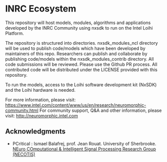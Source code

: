INRC Ecosystem
==============

This repository will host models, modules, algorithms and applications developed by the INRC Community using nxsdk to run on the Intel Loihi Platform.

The repository is structured into directories. nxsdk_modules_ncl directory will be used to publish code/models which have been developed by maintainers of this repo. Researchers can publish and collaborate by publishing code/models within the nxsdk_modules_contrib directory. All code submissions will be reviewed. Please use the Github PR process. All contributed code will be distributed under the LICENSE provided with this repository.

To run the models, access to the Loihi software development kit (NxSDK) and the Loihi hardware is needed. 

For more information, please visit: https://www.intel.com/content/www/us/en/research/neuromorphic-community.html
For community support, Q&A and other information, please visit: http://neuromorphic.intel.com 

## Acknowledgments

* PCritical : Ismael Balafrej, prof. Jean Rouat. University of Sherbrooke. [NEuro COmputational & Intelligent Signal Processing Research Group (NECOTIS)](http://www.gel.usherbrooke.ca/necotis/)
